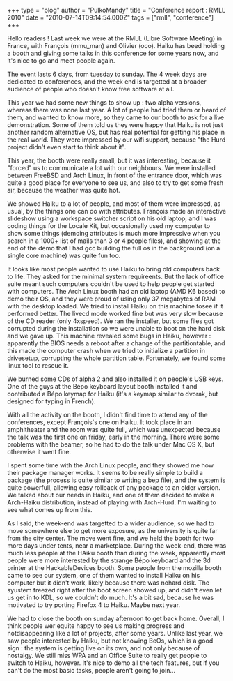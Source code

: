 +++
type = "blog"
author = "PulkoMandy"
title = "Conference report : RMLL 2010"
date = "2010-07-14T09:14:54.000Z"
tags = ["rmll", "conference"]
+++

Hello readers !
Last week we were at the RMLL (Libre Software Meeting) in France, with François (mmu_man) and Olivier (oco). Haiku has beed holding a booth and giving some talks in this conference for some years now, and it's nice to go and meet people again.
<!--more-->
The event lasts 6 days, from tuesday to sunday. The 4 week days are dedicated to conferences, and the week end is targetted at a broader audience of people who doesn't know free software at all.

This year we had some new things to show up : two alpha versions, whereas there was none last year. A lot of people had tried them or heard of them, and wanted to know more, so they came to our booth to ask for a live demonstration. Some of them told us they were happy that Haiku is not just another random alternative OS, but has real potential for getting his place in the real world. They were impressed by our wifi support, because "the Hurd project didn't even start to think about it".

This year, the booth were really small, but it was interesting, because it "forced" us to communicate a lot with our neighbours. We were installed between FreeBSD and Arch Linux, in front of the entrance door, which was quite a good place for everyone to see us, and also to try to get some fresh air, because the weather was quite hot.

We showed Haiku to a lot of people, and most of them were impressed, as usual, by the things one can do with attributes. François made an interactive slideshow using a workspace switcher script on his old laptop, and I was coding things for the Locale Kit, but occasionally used my computer to show some things (demoing attributes is much more impressive when you search in a 1000+ list of mails than 3 or 4 people files), and showing at the end of the demo that I had gcc building the full os in the background (on a single core machine) was quite fun too.

It looks like most people wanted to use Haiku to bring old computers back to life. They asked for the minimal system requireents. But the lack of office suite meant such computers couldn't be used to help people get started with computers. The Arch Linux booth had an old laptop (AMD K6 based) to demo their OS, and they were proud of using only 37 megabytes of RAM with the desktop loaded. We tried to install Haiku on this machine tosee if it performed better. The livecd mode worked fine but was very slow because of the CD reader (only 4xspeed). We ran the installer, but some files got corrupted during the installation so we were unable to boot on the hard disk and we gave up. This machine revealed some bugs in Haiku, however : apparently the BIOS needs a reboot after a change of the partitiontable, and this made the computer crash when we tried to initialize a partition in drivesetup, corrupting the whole partition table. Fortunately, we found some linux tool to rescue it.

We burned some CDs of alpha 2 and also installed it on people's USB keys. One of the guys at the Bépo keyboard layout booth installed it and contributed a Bépo keymap for Haiku (it's a keymap similar to dvorak, but designed for typing in French).

With all the activity on the booth, I didn't find time to attend any of the conferences, except François's one on Haiku. It took place in an amphitheater and the room was quite full, which was unexpected because the talk was the first one on friday, early in the morning. There were some problems with the beamer, so he had to do the talk under Mac OS X, but otherwise it went fine.

I spent some time with the Arch Linux people, and they showed me how their package manager works. It seems to be really simple to build a package (the process is quite similar to writing a bep file), and the system is quite powerfull, allowing easy rollback of any package to an older version. We talked about our needs in Haiku, and one of them decided to make a Arch-Haiku distribution, instead of playing with Arch-Hurd. I'm waiting to see what comes up from this.

As I said, the week-end was targetted to a wider audience, so we had to move somewhere else to get more exposure, as the university is quite far from the city center. The move went fine, and we held the booth for two more days under tents, near a marketplace. During the week-end, there was much less people at the HAiku booth than during the week, apparently most people were more interested by the strange Bépo keyboard and the 3d printer at the HackableDevices booth. Some people from the mozilla booth came to see our system, one of them wanted to install Haiku on his computer but it didn't work, likely because there was nohard disk. The syustem freezed right after the boot screen showed up, and didn't even let us get in to KDL, so we couldn't do much. It's a bit sad, because he was motivated to try porting Firefox 4 to Haiku. Maybe next year.

We had to close the booth on sunday afternoon to get back home. Overall, I think people wer equite happy to see us making progress and notdisappearing like a lot of projects, after some years. Unlike last year, we saw people interested by Haiku, but not knowing BeOs, which is a good sign : the system is getting live on its own, and not only because of nostalgy. We still miss WPA and an Office Suite to really get people to switch to Haiku, however. It's nice to demo all the tech features, but if you can't do the most basic tasks, people aren't going to join...